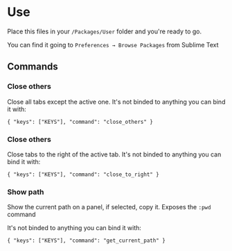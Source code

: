 # Use

Place this files in your `/Packages/User` folder and you're ready to go.

You can find it going to `Preferences → Browse Packages` from Sublime Text

## Commands

### Close others

Close all tabs except the active one. It's not binded to anything you can bind it with:

````
{ "keys": ["KEYS"], "command": "close_others" }
````


### Close others

Close tabs to the right of the active tab. It's not binded to anything you can bind it with:


````
{ "keys": ["KEYS"], "command": "close_to_right" }
````

### Show path

Show the current path on a panel, if selected, copy it. Exposes the `:pwd` command

It's not binded to anything you can bind it with:

````
{ "keys": ["KEYS"], "command": "get_current_path" }
````

